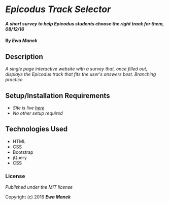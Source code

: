 # _Epicodus Track Selector_

#### _A short survey to help Epicodus students choose the right track for them, 08/12/16_

#### By _**Ewa Manek**_

## Description

_A single page interactive website with a survey that, once filled out, displays the Epicodus track that fits the user's answers best. Branching practice._

## Setup/Installation Requirements

* _Site is live [here](http://ewajm.github.io/trackSelect/)_
* _No other setup required_

## Technologies Used

* HTML
* CSS
* Bootstrap
* jQuery
* CSS

### License

*Published under the MIT license*

Copyright (c) 2016 **_Ewa Manek_**
